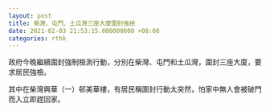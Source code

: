 ```yaml
---
layout: post
title: 柴灣、屯門、土瓜灣三座大廈圍封強檢
date: 2021-02-03 21:53:15.000000000 +08:00
categories: rthk
---
```


政府今晚繼續圍封強制檢測行動，分別在柴灣、屯門和土瓜灣，圍封三座大廈，要求居民強檢。

其中在柴灣興華（一）邨美華樓，有居民稱圍封行動太突然，怕家中無人會被破門而入立即趕回家。

